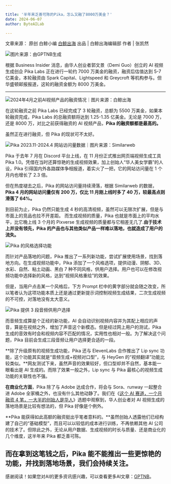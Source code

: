 ```yaml
---

title: '半年来乏善可陈的Pika，怎么又融了8000万美金？'
date: 2024-06-07
author: ByteAILab

---
```


文章来源： 原创 白鲸小编 [白鲸出海](https://mp.weixin.qq.com/s/lfIEBFOpXQqcKqlYU1NncA)
出品 | 白鲸出海编辑部 
作者 | 张凯然

![图片来源：由GPTNB生成](http://www.jesonc.com/upload/3B33CB85B496C0CB6FBA4C2BD79320AD/1717640474926/FuaShxvc2lVLo9CyRsVAvGP87tUc.png)

根据 Business Insider 消息，由华人创业者郭文景（Demi Guo）创立的 AI 视频生成创企 Pika Labs 正在进行一轮约 7000 万美金的融资，融资后估值达到 5-7 亿美金，本轮融资由 Spark Capital、Lightspeed 和 Greycroft 等机构参与。但华盛顿邮报报道，这轮的融资金额为 8000 万美金。

---


![2024年4月之前AI视频产品的融资情况｜图片来源：白鲸出海](http://www.jesonc.com/FoQGQ4vniannsvS56gkqFjlK9CA0)

在这轮融资之前 Pika Labs 已经完成了 3 轮融资，总额为 5500 万美金，如果本轮融资完成，Pika Labs 的总融资额将达到 1.25-1.35 亿美金。无论是 7000 万，还是 8000 万，对比之前获得融资的 AI 视频产品，**Pika 的融资额都是最高的。**

虽然正在进行融资，但 Pika 的现状可不太好。

![Pika 2023.11-2024.4 网站访问量数据｜图片来源：Similarweb](http://www.jesonc.com/FuVPFFr_rx5dhQyRXvQFXTB0J95K)

Pika 于去年 7 月在 Discord 平台上线，在 11 月份正式推出网页端视频生成工具 Pika 1.0。凭借在当时还算惊艳的生成视频效果，加上创始人“华人美女学霸”的人设，Pika 引得国内外各路媒体争相报道，着实火了一把，它的网站访问量在 1 个月内也增长了 2.3 倍。

但在热度褪去之后，Pika 的网站访问量持续滑落，根据 Similarweb 的数据，**Pika 4 月的网站访问量仅有 200 万，仅比 11 月刚上线时多了 40 万，较最高点则滑落了 64%。**

到目前为止，Pika 仍然只能生成 4 秒的高清视频，虽然可以无限次扩展，但是与市面上的竞品也拉不开差距。
而生成视频的质量，Pika 也就是市面上的平均水平，比它晚上线 3 个月的 Pixverse 生成视频的质量都与它相差无几了.**由于技术上并没有领先，Pika 的产品也与其他类似产品一样难以落地，也就造成了用户的流失。**

![Pika 的风格选择功能](http://www.jesonc.com/FhEJL5rQ0GPWECNIQ4o9oAjscUAf)

而针对产品落地的问题，Pika 推出了一系列新功能，尝试扩展使用场景，找到落地方向。在生成视频功能中，Pika 添加了一个风格选项，提供动漫、阴郁、3D、水彩、自然、粘土动画、黑白 7 种不同风格，供用户选择。用户也可以在修改视频功能中选择新的风格，达到“视频风格重绘”的效果。

但是，当用户点击某一个风格后，下方 Prompt 栏中的黄字部分就会随之改变，所以笔者认为这项功能本质上还是通过更新提示词控制视频生成结果，二次生成视频的不可控，对落地没有太大意义。

![Pika 提供 3 段音频供用户选择](http://www.jesonc.com/FmaU4Nd3iWQba5TGKI74eB46XSka)

而音频生成算是个正经的新功能，AI 会自动识别视频内容并为其配上相应的声音，算是在视频之外，增加了声音这个新模态。但是经过网上用户的测试，Pika 生成的音效有时会和视频内容不匹配的情况，实用性也相对一般。为了解决这个问题，Pika 目前会生成三段音频让用户选择更合适的一段。

**除了升级原有的视频生成功能，Pika 还与 ElevenLabs 合作推出了 Lip sync 功能，这个功能其实就是“音频生成+视频对口型”，与 HeyGen 的“视频翻译”功能比较类似。**网友测试下来，虽然声音的效果较好，但口型却并不自然，基本能一眼看出是 AI 生成的。而除了效果一般之外，Lip sync 与 Pika 最核心的视频生成功能的关联性也不强。

**在商业化方面**，Pika 除了与 Adobe 达成合作，将会与 Sora、runway 一起整合进 Adobe 全家桶之外，也没有什么其他动静了。我们在《[这个 AI 赛道，一个月融资 4 笔，一大半的创始人是华人](https://mp.weixin.qq.com/s/cSTWSkoiEapYVIQfk4oojg)》选题中观察到，华人创业者对 AI 视频生成的落地场景是比较有想法的，但 Pika 好像是个例外。

**Pika 能获得如此高额的融资挺出乎笔者意料的。**虽然创始人透露他们已经构建了自己的“基础模型”，而且可以以较低的成本进行训练，不再依赖其他 AI 公司的技术了。但除此之外，无论从用户数据、生成视频的时长与质量、还是商业化的几个维度，这半年来 Pika 都乏善可陈。

而在拿到这笔钱之后，Pika 能不能推出一些更惊艳的功能，并找到落地场景，我们会持续关注。
---
感谢阅读！如果您对AI的更多资讯感兴趣，可以查看更多AI文章：[GPTNB](https://gptnb.com)。